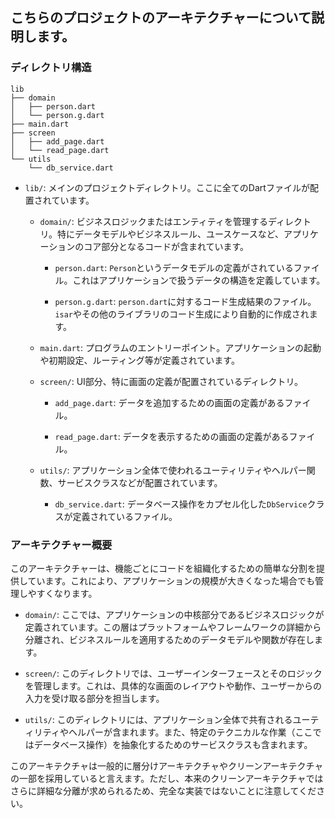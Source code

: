 ## こちらのプロジェクトのアーキテクチャーについて説明します。

### ディレクトリ構造

```
lib
├── domain
│   ├── person.dart
│   └── person.g.dart
├── main.dart
├── screen
│   ├── add_page.dart
│   └── read_page.dart
└── utils
    └── db_service.dart
```

- `lib/`: メインのプロジェクトディレクトリ。ここに全てのDartファイルが配置されています。

  - `domain/`: ビジネスロジックまたはエンティティを管理するディレクトリ。特にデータモデルやビジネスルール、ユースケースなど、アプリケーションのコア部分となるコードが含まれています。

    - `person.dart`: `Person`というデータモデルの定義がされているファイル。これはアプリケーションで扱うデータの構造を定義しています。

    - `person.g.dart`: `person.dart`に対するコード生成結果のファイル。`isar`やその他のライブラリのコード生成により自動的に作成されます。

  - `main.dart`: プログラムのエントリーポイント。アプリケーションの起動や初期設定、ルーティング等が定義されています。

  - `screen/`: UI部分、特に画面の定義が配置されているディレクトリ。

    - `add_page.dart`: データを追加するための画面の定義があるファイル。

    - `read_page.dart`: データを表示するための画面の定義があるファイル。

  - `utils/`: アプリケーション全体で使われるユーティリティやヘルパー関数、サービスクラスなどが配置されています。

    - `db_service.dart`: データベース操作をカプセル化した`DbService`クラスが定義されているファイル。

### アーキテクチャー概要

このアーキテクチャーは、機能ごとにコードを組織化するための簡単な分割を提供しています。これにより、アプリケーションの規模が大きくなった場合でも管理しやすくなります。

- `domain/`: ここでは、アプリケーションの中核部分であるビジネスロジックが定義されています。この層はプラットフォームやフレームワークの詳細から分離され、ビジネスルールを適用するためのデータモデルや関数が存在します。

- `screen/`: このディレクトリでは、ユーザーインターフェースとそのロジックを管理します。これは、具体的な画面のレイアウトや動作、ユーザーからの入力を受け取る部分を担当します。

- `utils/`: このディレクトリには、アプリケーション全体で共有されるユーティリティやヘルパーが含まれます。また、特定のテクニカルな作業（ここではデータベース操作）を抽象化するためのサービスクラスも含まれます。

このアーキテクチャは一般的に層分けアーキテクチャやクリーンアーキテクチャの一部を採用していると言えます。ただし、本来のクリーンアーキテクチャではさらに詳細な分離が求められるため、完全な実装ではないことに注意してください。